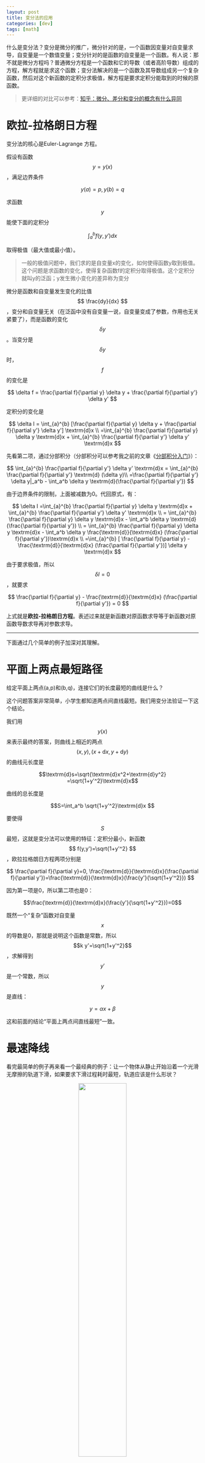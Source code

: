 ```yaml
---
layout: post
title: 变分法的应用
categories: [dev]
tags: [math]
---
```


什么是变分法？变分是微分的推广，微分针对的是，一个函数因变量对自变量求导，自变量是一个数值变量；变分针对的是函数的自变量是一个函数。有人说：那不就是微分方程吗？普通微分方程是一个函数和它的导数（或者高阶导数）组成的方程，解方程就是求这个函数；变分法解决的是一个函数及其导数组成另一个复杂函数，然后对这个新函数的定积分求极值，解方程是要求定积分能取到的时候的原函数。

> 更详细的对比可以参考：[知乎：微分、差分和变分的概念有什么异同](https://www.zhihu.com/question/30416914/answer/77472961)

# 欧拉-拉格朗日方程
变分法的核心是Euler-Lagrange 方程。

假设有函数
$$
y = y(x)
$$
，满足边界条件

$$
y(a)=p, y(b)=q
$$

求函数
$$y$$
能使下面的定积分

$$
\int_{a}^{b}f(y,y')dx
$$

取得极值（最大值或最小值）。

> 一般的极值问题中，我们求的是自变量x的变化，如何使得函数y取到极值。这个问题是求函数的变化，使得复杂函数f的定积分取得极值。这个定积分就叫y的泛函；y发生微小变化的差异称为变分

微分是函数和自变量发生变化的比值
$$
\frac{dy}{dx}
$$
，变分和自变量无关（在泛函中没有自变量一说，自变量变成了参数，作用也无关紧要了），而是函数的变化
$$
\delta y
$$
。当变分是
$$
\delta y
$$
时，
$$f$$
的变化是

$$
\delta f = \frac{\partial f}{\partial y} \delta y + \frac{\partial f}{\partial y'} \delta y'
$$

定积分的变化是

$$
\delta I = \int_{a}^{b} [\frac{\partial f}{\partial y} \delta y + \frac{\partial f}{\partial y'} \delta y'] \textrm{d}x \\
=\int_{a}^{b} \frac{\partial f}{\partial y} \delta y \textrm{d}x + \int_{a}^{b} \frac{\partial f}{\partial y'} \delta y' \textrm{d}x
$$

先看第二项，通过分部积分（分部积分可以参考我之前的文章《[分部积分入门](https://www.jianshu.com/p/225bbbc35621)》）：

$$
\int_{a}^{b} \frac{\partial f}{\partial y'} \delta y' \textrm{d}x = \int_{a}^{b} \frac{\partial f}{\partial y'} \textrm{d} (\delta y)\\
=\frac{\partial f}{\partial y'} \delta y|_a^b - \int_a^b  \delta y \textrm{d}(\frac{\partial f}{\partial y'})
$$

由于边界条件的限制，上面被减数为0。代回原式，有：

$$
\delta I 
=\int_{a}^{b} \frac{\partial f}{\partial y} \delta y \textrm{d}x + \int_{a}^{b} \frac{\partial f}{\partial y'} \delta y' \textrm{d}x \\
= \int_{a}^{b} \frac{\partial f}{\partial y} \delta y \textrm{d}x - \int_a^b  \delta y \textrm{d}(\frac{\partial f}{\partial y'}) \\
= \int_{a}^{b} \frac{\partial f}{\partial y} \delta y \textrm{d}x - \int_a^b  \delta y \frac{\textrm{d}}{\textrm{d}x} (\frac{\partial f}{\partial y'})\textrm{d}x \\
=\int_{a}^{b} [ \frac{\partial f}{\partial y} - \frac{\textrm{d}}{\textrm{d}x} (\frac{\partial f}{\partial y'})] \delta y \textrm{d}x
$$

由于要求极值，所以
$$
\delta I =0
$$
，就要求

$$
\frac{\partial f}{\partial y} - \frac{\textrm{d}}{\textrm{d}x} (\frac{\partial f}{\partial y'}) = 0
$$

上式就是**欧拉-拉格朗日方程**。表述过来就是新函数对原函数求导等于新函数对原函数导数求导再对参数求导。

---

下面通过几个简单的例子加深对其理解。

# 平面上两点最短路径

给定平面上两点(a,p)和(b,q)，连接它们的长度最短的曲线是什么？

这个问题答案非常简单，小学生都知道两点间直线最短。我们用变分法验证一下这个结论。

我们用
$$y(x)
$$
来表示最终的答案，则曲线上相近的两点
$$
(x,y),(x+\textrm{d}x, y+\textrm{d}y)
$$
的曲线元长度是

$$\textrm{d}s=\sqrt{\textrm{d}x^2+\textrm{d}y^2}
=\sqrt{1+y'^2}\textrm{d}x$$

曲线的总长度是

$$S=\int_a^b \sqrt{1+y'^2}\textrm{d}x $$

要使得
$$S$$
最短，这就是变分法可以使用的特征：定积分最小，新函数
$$
f(y,y')=\sqrt{1+y'^2}
$$
，欧拉拉格朗日方程两项分别是

$$
\frac{\partial f}{\partial y}=0, \frac{\textrm{d}}{\textrm{d}x}(\frac{\partial f}{\partial y'})=\frac{\textrm{d}}{\textrm{d}x}(\frac{y'}{\sqrt{1+y'^2}})
$$

因为第一项是0，所以第二项也是0：

$$\frac{\textrm{d}}{\textrm{d}x}(\frac{y'}{\sqrt{1+y'^2}})=0$$

既然一个“复杂”函数对自变量
$$x$$
的导数是0，那就是说明这个函数是常数，所以
$$k y'=\sqrt{1+y'^2}$$
，求解得到
$$y'$$
是一个常数，所以
$$y$$
是直线：

$$y=\alpha x + \beta$$

这和前面的结论“平面上两点间直线最短”一致。

# 最速降线

看完最简单的例子再来看一个最经典的例子：让一个物体从静止开始沿着一个光滑无摩擦的轨道下滑，如果要求下滑过程耗时最短，轨道应该是什么形状？

<div align="center">
<img width="50%" src="/images/post/falling.gif">
</div>

这就是著名的最速降线问题。当然这个问题不难（对于数学家而言），伯努利家族中两个数学家、牛顿、莱布尼茨、洛必达等都给出了答案。而这个问题就可以使用变分法解决。

> 一个问题是否使用变分法，一看到问题是没法直接判断的，需要通过建模、验算等过程发现它符合是对二阶微分方程定积分求极值才能确定。所以能用变分法解决的问题通常也有其他多种解法

方便起见，我们建立
$$y$$
轴向下的坐标系，轨道起点和终点是
$$(0,0),(a,b)$$

<div align="center">
<img width="50%" src="/images/post/cood.png">
</div>

受重力作用，当物体下滑到
$$(w,h)$$
时，它的速度大小是

$$
\frac{1}{2}mv^2=mgh \\
v=\sqrt{2gh}
$$

速度是单位时间走过的轨道长度

$$
v=\frac{\textrm{d}s}{\textrm{d}t}=\sqrt{1+y'^2}\frac{\textrm{d}x}{\textrm{d}t}
$$
这里的
$$\textrm{d}s$$
使用了上一个例子中的平面曲线元表示。因为
$$
v=\sqrt{2gy}=\sqrt{1+y'^2}\frac{\textrm{d}x}{\textrm{d}t}
$$
(这里用y代替了h)，所以

$$
\textrm{d}t=\sqrt{\frac{1+y'^2}{2gy}}\textrm{d}x
$$

两边积分：

$$
T=\frac{1}{\sqrt{2g}}\int_0^a \sqrt{\frac{1+y'^2}{y}}\textrm{d}x
$$

由于要求总时间最小，所以可以使用欧拉拉格朗日方程：

$$
\frac{\partial f}{\partial y}=-\frac{1}{2}\sqrt{\frac{1+y'^2}{y^3}}, \frac{\partial f}{\partial y'}=\frac{y'}{\sqrt{y(1+y'^2)}}
$$

代回欧拉拉格朗日方程：

$$
\frac{1}{2}\sqrt{\frac{1+y'^2}{y^3}}+\frac{\textrm{d}}{\textrm{d}x}(\frac{y'}{\sqrt{y(1+y'^2)}})=0 \\
\frac{1}{2}\sqrt{\frac{1+y'^2}{y^3}}+\frac{y''}{\sqrt{y(1+y'^2)}}-\frac{1}2\frac{y'^2}{\sqrt{y^3(1+y'^2)}}-\frac{y'^2y''}{\sqrt{y(1+y'^2)^3}}=0
$$

因为右边是0，所以所有分母都可以去掉，化简得：

$$
\frac{1}{2}(1+y'^2)+yy''=0
$$

后面就是微分方程的求解了。

## 微分方程求解

$$
\frac{1}{2}(1+y'^2)+yy''=0\\
\overset{两边乘2y'}{\rightarrow}
y'(1+y'^2)+2yy'y''=0\\
\overset{全微分}{\rightarrow}
[y(1+y'^2)]'=0\\
\overset{常数等价}{\rightarrow}
y(1+y'^2)=k\\
y'^2=\frac{k}{y}-1\\
y'=\frac{\textrm{d}y}{\textrm{d}x}=\sqrt{\frac{k-y}{y}}\\
\frac{\textrm{d}x}{\textrm{d}y}=\sqrt{\frac{y}{k-y}}\\
\overset{两边积分}{\rightarrow}
x(y)=\int \sqrt{\frac{y}{k-y}} \textrm{d}y\\
\overset{令y=k \sin ^2 \theta}{\rightarrow}
x(y)=\int \sqrt{\frac{k \sin ^2 \theta}{k-k \sin ^2 \theta}}\textrm{d}(k \sin ^2 \theta)\\
x(y)=\int 2k \sin ^2 \theta \textrm{d}\theta \overset{余弦二倍角公式}= k\int （1-\cos 2\theta） \textrm{d}\theta\\
x(y)=k\theta - \frac{1}{2} k \sin 2\theta + c\\
\overset{逆变换}{\rightarrow}
x(y)=k \sin ^{-1} \sqrt{\frac{y}{k}} - \sqrt{y(k-y} +c\\
 \overset{曲线经过原点得c=0}{\rightarrow}x(y)=k \sin ^{-1} \sqrt{\frac{y}{k}} - \sqrt{y(k-y)}
$$

当
$$(a,b)$$
是确定的点时可以解出
$$k$$
的值。

下图中红线是
$$x(y)$$
的图像

<div align="center">
<img width="50%" src="/images/post/track.png">
</div>

> 实际上，上面得到的函数表达式对应的是摆线。更多的资料可以自行百度

---
---
 ## 段子：半夜三更，厕所无灯；你上厕所，掉进茅坑；与蛆搏斗，与屎竞争；生的伟大，死得无声。为了纪念你，厕所安了灯！